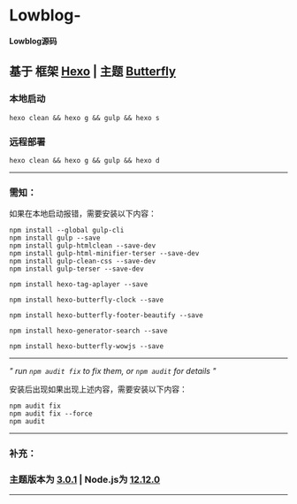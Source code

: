 # Lowblog-
**Lowblog源码**

## **基于 框架 [Hexo](https://hexo.io/zh-cn/) | 主题 [Butterfly](https://github.com/jerryc127/hexo-theme-butterfly)**

### **本地启动**
```
hexo clean && hexo g && gulp && hexo s
```

### **远程部署**
```
hexo clean && hexo g && gulp && hexo d
```

---

### **需知：**
如果在本地启动报错，需要安装以下内容：
```
npm install --global gulp-cli
npm install gulp --save
npm install gulp-htmlclean --save-dev
npm install gulp-html-minifier-terser --save-dev
npm install gulp-clean-css --save-dev
npm install gulp-terser --save-dev

npm install hexo-tag-aplayer --save

npm install hexo-butterfly-clock --save

npm install hexo-butterfly-footer-beautify --save

npm install hexo-generator-search --save

npm install hexo-butterfly-wowjs --save

```

---

*" run `npm audit fix` to fix them, or `npm audit` for details "*

安装后出现如果出现上述内容，需要安装以下内容：
```
npm audit fix
npm audit fix --force
npm audit
```

---

### 补充：
### **主题版本为 [3.0.1](https://codeload.github.com/jerryc127/hexo-theme-butterfly/zip/refs/tags/3.0.1) | Node.js为 [12.12.0](https://nodejs.org/download/release/v12.12.0/)** 

---

